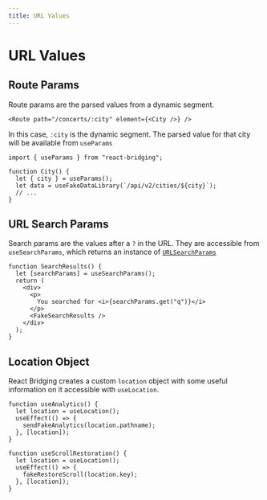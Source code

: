 ```yaml
---
title: URL Values
---
```


# URL Values

## Route Params

Route params are the parsed values from a dynamic segment.

```tsx
<Route path="/concerts/:city" element={<City />} />
```

In this case, `:city` is the dynamic segment. The parsed value for that city will be available from `useParams`

```tsx
import { useParams } from "react-bridging";

function City() {
  let { city } = useParams();
  let data = useFakeDataLibrary(`/api/v2/cities/${city}`);
  // ...
}
```

## URL Search Params

Search params are the values after a `?` in the URL. They are accessible from `useSearchParams`, which returns an instance of [`URLSearchParams`](https://developer.mozilla.org/en-US/docs/Web/API/URLSearchParams)

```tsx
function SearchResults() {
  let [searchParams] = useSearchParams();
  return (
    <div>
      <p>
        You searched for <i>{searchParams.get("q")}</i>
      </p>
      <FakeSearchResults />
    </div>
  );
}
```

## Location Object

React Bridging creates a custom `location` object with some useful information on it accessible with `useLocation`.

```tsx
function useAnalytics() {
  let location = useLocation();
  useEffect(() => {
    sendFakeAnalytics(location.pathname);
  }, [location]);
}

function useScrollRestoration() {
  let location = useLocation();
  useEffect(() => {
    fakeRestoreScroll(location.key);
  }, [location]);
}
```

